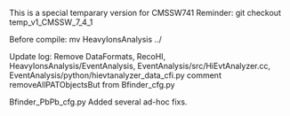 This is a special temparary version for CMSSW741
Reminder: git checkout temp_v1_CMSSW_7_4_1

Before compile:
mv HeavyIonsAnalysis ../


Update log:
Remove DataFormats, RecoHI, HeavyIonsAnalysis/EventAnalysis, EventAnalysis/src/HiEvtAnalyzer.cc, EventAnalysis/python/hievtanalyzer_data_cfi.py 
comment removeAllPATObjectsBut from Bfinder_cfg.py

Bfinder_PbPb_cfg.py
Added several ad-hoc fixs.
